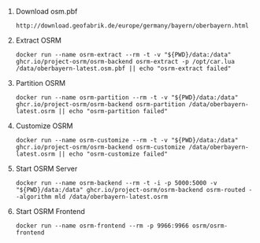 1. Download osm.pbf
    ```
    http://download.geofabrik.de/europe/germany/bayern/oberbayern.html
    ```
2. Extract OSRM 
    ```
    docker run --name osrm-extract --rm -t -v "${PWD}/data:/data" ghcr.io/project-osrm/osrm-backend osrm-extract -p /opt/car.lua /data/oberbayern-latest.osm.pbf || echo "osrm-extract failed"
    ```
3. Partition OSRM
    ```
    docker run --name osrm-partition --rm -t -v "${PWD}/data:/data" ghcr.io/project-osrm/osrm-backend osrm-partition /data/oberbayern-latest.osrm || echo "osrm-partition failed"
    ```
4. Customize OSRM
    ```
    docker run --name osrm-customize --rm -t -v "${PWD}/data:/data" ghcr.io/project-osrm/osrm-backend osrm-customize /data/oberbayern-latest.osrm || echo "osrm-customize failed"
    ```
5. Start OSRM Server 
    ```
    docker run --name osrm-backend --rm -t -i -p 5000:5000 -v "${PWD}/data:/data" ghcr.io/project-osrm/osrm-backend osrm-routed --algorithm mld /data/oberbayern-latest.osrm
    ```
6. Start OSRM Frontend
    ```
    docker run --name osrm-frontend --rm -p 9966:9966 osrm/osrm-frontend
    ``` 